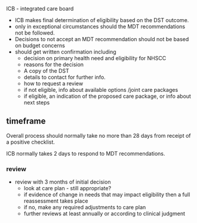 ICB - integrated care board

- ICB makes final determination of eligibility based on the DST outcome.
- only in exceptional circumstances should the MDT recommendations not be followed.
- Decisions to not accept an MDT recommendation should not be based on budget concerns
- should get written confirmation including
	- decision on primary health need and eligibility for NHSCC
	- reasons for the decision
	- A copy of the DST
	- details to contact for further info.
	- how to request a review
	- if not eligible, info about available options /joint care packages
	- if eligible, an indication of the proposed care package, or info about next steps
## timeframe 
Overall process should normally take no more than 28 days from receipt of a positive checklist. 

ICB normally takes 2 days to respond to MDT recommendations. 

### review

- review with 3 months of initial decision
	- look at care plan - still appropriate?
	- if evidence of change in needs that may impact eligibility then a full reassessment takes place
	- if no, make any required adjustments to care plan
	- further reviews at least annually or according to clinical judgment